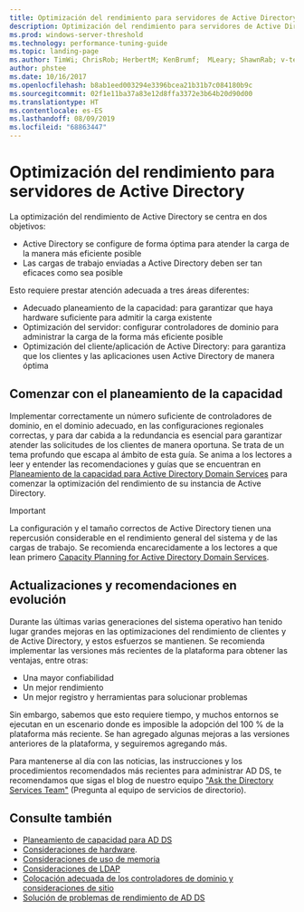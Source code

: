 ```yaml
---
title: Optimización del rendimiento para servidores de Active Directory
description: Optimización del rendimiento para servidores de Active Directory
ms.prod: windows-server-threshold
ms.technology: performance-tuning-guide
ms.topic: landing-page
ms.author: TimWi; ChrisRob; HerbertM; KenBrumf;  MLeary; ShawnRab; v-tea
author: phstee
ms.date: 10/16/2017
ms.openlocfilehash: b8ab1eed003294e3396bcea21b31b7c084180b9c
ms.sourcegitcommit: 02f1e11ba37a83e12d8ffa3372e3b64b20d90d00
ms.translationtype: HT
ms.contentlocale: es-ES
ms.lasthandoff: 08/09/2019
ms.locfileid: "68863447"
---
```

# <a name="performance-tuning-active-directory-servers"></a>Optimización del rendimiento para servidores de Active Directory

La optimización del rendimiento de Active Directory se centra en dos objetivos:
- Active Directory se configure de forma óptima para atender la carga de la manera más eficiente posible
- Las cargas de trabajo enviadas a Active Directory deben ser tan eficaces como sea posible

Esto requiere prestar atención adecuada a tres áreas diferentes:
- Adecuado planeamiento de la capacidad: para garantizar que haya hardware suficiente para admitir la carga existente
- Optimización del servidor: configurar controladores de dominio para administrar la carga de la forma más eficiente posible
- Optimización del cliente/aplicación de Active Directory: para garantiza que los clientes y las aplicaciones usen Active Directory de manera óptima

## <a name="start-with-capacity-planning"></a>Comenzar con el planeamiento de la capacidad

Implementar correctamente un número suficiente de controladores de dominio, en el dominio adecuado, en las configuraciones regionales correctas, y para dar cabida a la redundancia es esencial para garantizar atender las solicitudes de los clientes de manera oportuna. Se trata de un tema profundo que escapa al ámbito de esta guía. Se anima a los lectores a leer y entender las recomendaciones y guías que se encuentran en [Planeamiento de la capacidad para Active Directory Domain Services](capacity-planning-for-active-directory-domain-services.md) para comenzar la optimización del rendimiento de su instancia de Active Directory.

>[!Important]
> La configuración y el tamaño correctos de Active Directory tienen una repercusión considerable en el rendimiento general del sistema y de las cargas de trabajo. Se recomienda encarecidamente a los lectores a que lean primero [Capacity Planning for Active Directory Domain Services](capacity-planning-for-active-directory-domain-services.md).

## <a name="updates-and-evolving-recommendations"></a>Actualizaciones y recomendaciones en evolución

Durante las últimas varias generaciones del sistema operativo han tenido lugar grandes mejoras en las optimizaciones del rendimiento de clientes y de Active Directory, y estos esfuerzos se mantienen. Se recomienda implementar las versiones más recientes de la plataforma para obtener las ventajas, entre otras:

- Una mayor confiabilidad
- Un mejor rendimiento
- Un mejor registro y herramientas para solucionar problemas

Sin embargo, sabemos que esto requiere tiempo, y muchos entornos se ejecutan en un escenario donde es imposible la adopción del 100 % de la plataforma más reciente. Se han agregado algunas mejoras a las versiones anteriores de la plataforma, y seguiremos agregando más.

Para mantenerse al día con las noticias, las instrucciones y los procedimientos recomendados más recientes para administrar AD DS, te recomendamos que sigas el blog de nuestro equipo ["Ask the Directory Services Team"](https://techcommunity.microsoft.com/t5/Ask-the-Directory-Services-Team/bg-p/AskDS) (Pregunta al equipo de servicios de directorio).

## <a name="see-also"></a>Consulte también

- [Planeamiento de capacidad para AD DS](capacity-planning-for-active-directory-domain-services.md)
- [Consideraciones de hardware](hardware-considerations.md).
- [Consideraciones de uso de memoria](memory-usage-considerations.md)
- [Consideraciones de LDAP](ldap-considerations.md)
- [Colocación adecuada de los controladores de dominio y consideraciones de sitio](site-definition-considerations.md)
- [Solución de problemas de rendimiento de AD DS](troubleshoot.md)  
  
